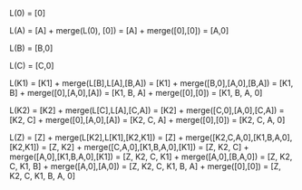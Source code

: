 L(0) = [0]

L(A) = [A] + merge(L(0), [0])
      = [A] + merge([0],[0])
      = [A,0]

L(B) = [B,0]

L(C) = [C,0]

L(K1) = [K1] + merge(L[B],L[A],[B,A])
      = [K1] + merge([B,0],[A,0],[B,A])
      = [K1, B] + merge([0],[A,0],[A])
      = [K1, B, A] + merge([0],[0])
      = [K1, B, A, 0]

L(K2) = [K2] + merge(L[C],L[A],[C,A])
      = [K2] + merge([C,0],[A,0],[C,A])
      = [K2, C] + merge([0],[A,0],[A])
      = [K2, C, A] + merge([0],[0])
      = [K2, C, A, 0]

L(Z)  = [Z] + merge(L[K2],L[K1],[K2,K1])
      = [Z] + merge([K2,C,A,0],[K1,B,A,0],[K2,K1])
      = [Z, K2] + merge([C,A,0],[K1,B,A,0],[K1])
      = [Z, K2, C] + merge([A,0],[K1,B,A,0],[K1])
      = [Z, K2, C, K1] + merge([A,0],[B,A,0])
      = [Z, K2, C, K1, B] + merge([A,0],[A,0])
      = [Z, K2, C, K1, B, A] + merge([0],[0])
      = [Z, K2, C, K1, B, A, 0]
